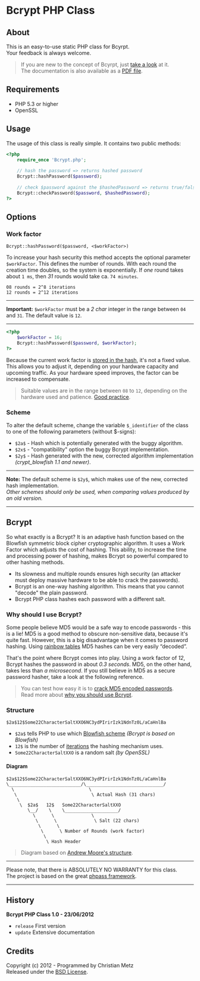 # Bcrypt PHP Class #

## About ##

This is an easy-to-use static PHP class for Bcyrpt.  
Your feedback is always welcome.

> If you are new to the concept of Bcyrpt, just [take a look](#bcrypt) at it.  
> The documentation is also available as a [PDF file](http://cl.ly/1E0c1h0V3E2R2v2f1208).

## Requirements ##

- PHP 5.3 or higher
- OpenSSL

## Usage ##

The usage of this class is really simple. It contains two public methods:

```php
<?php
    require_once 'Bcrypt.php';
    
    // hash the password => returns hashed password
    Bcrypt::hashPassword($password);
    
    // check $password against the $hashedPassword => returns true/false
    Bcrypt::checkPassword($password, $hashedPassword);
?>
```

## Options ##

### Work factor ###

`Bcrypt::hashPassword($password, <$workFactor>)`

To increase your hash security this method accepts the optional parameter `$workFactor`. This defines the number of rounds.
With each round the creation time doubles, so the system is exponentially. If *one* round takes about `1 ms`, then *31* rounds would take ca. `74 minutes`.

    08 rounds = 2^8 iterations
    12 rounds = 2^12 iterations

---

**Important:** `$workFactor` must be a *2 char* integer in the range between `04` and `31`. The default value is `12`.

---

```php
<?php
    $workFactor = 16;
    Bcrypt::hashPassword($password, $workFactor);
?>
```

Because the current work factor is [stored in the hash](#structure), it's not a fixed value. This allows you to adjust it, depending on your hardware capacity and upcoming traffic. As your hardware speed improves, the factor can be increased to compensate.

> Suitable values are in the range between `08` to `12`, depending on the hardware used and patience. [Good practice](http://stackoverflow.com/a/4766811).

### Scheme ###

To alter the default scheme, change the variable `$_identifier` of the class to one of the following parameters (without $-signs):

- `$2a$` - Hash which is potentially generated with the buggy algorithm.
- `$2x$` - "compatibility" option the buggy Bcrypt implementation.
- `$2y$` - Hash generated with the new, corrected algorithm implementation *(crypt_blowfish 1.1 and newer)*.

---

**Note:** The default scheme is `$2y$`, which makes use of the new, corrected hash implementation.  
*Other schemes should only be used, when comparing values produced by an old version.*

---

## Bcrypt ##

So what exactly is a Bcrypt? It is an adaptive hash function based on the Blowfish symmetric block cipher cryptographic algorithm. It uses a Work Factor which adjusts the cost of hashing. This ability, to increase the time and processing power of hashing, makes Bcrypt so powerful compared to other hashing methods.

- Its slowness and multiple rounds ensures high security (an attacker must deploy massive hardware to be able to crack the passwords).
- Bcrypt is an one-way hashing algorithm. This means that you cannot "decode" the plain password.
- Bcrypt PHP class hashes each password with a different salt.

### Why should I use Bcrypt? ###

Some people believe MD5 would be a safe way to encode passwords - this is a lie! MD5 is a good method to obscure non-sensitive data, because it's quite fast.
However, this is a big disadvantage when it comes to password hashing. Using [rainbow tables](http://en.wikipedia.org/wiki/Rainbow_table) MD5 hashes can be very easily “decoded”.

That's the point where Bcrypt comes into play. Using a work factor of *12*, Bcrypt hashes the password in about *0.3 seconds*. MD5, on the other hand, takes less than *a microsecond*. If you still believe in MD5 as a secure password hasher, take a look at the following reference.

> You can test how easy it is to [crack MD5 encoded passwords](http://md5cracker.org/index-page-cracken.html).    
> Read more about [why you should use Bcrypt](http://phpmaster.com/why-you-should-use-bcrypt-to-hash-stored-passwords/).

### Structure ###

    $2a$12$Some22CharacterSaltXXO6NC3ydPIrirIzk1NdnTz0L/aCaHnlBa

- `$2a$` tells PHP to use which [Blowfish scheme](#scheme) *(Bcrypt is based on Blowfish)*
- `12$`  is the number of [iterations](#work-factor) the hashing mechanism uses.
- `Some22CharacterSaltXXO` is a random salt *(by OpenSSL)*

#### Diagram ####

    $2a$12$Some22CharacterSaltXXO6NC3ydPIrirIzk1NdnTz0L/aCaHnlBa
    \___________________________/\_____________________________/
      \                            \
       \                            \ Actual Hash (31 chars)
        \
         \  $2a$   12$   Some22CharacterSaltXXO
            \__/    \    \____________________/
              \      \              \
               \      \              \ Salt (22 chars)
                \      \
                 \      \ Number of Rounds (work factor)
                  \
                   \ Hash Header

> Diagram based on [Andrew Moore's structure](http://stackoverflow.com/a/5343655).

---

Please note, that there is ABSOLUTELY NO WARRANTY for this class.  
The project is based on the great [phpass framework](http://www.openwall.com/phpass/).

---

## History ##

**Bcrypt PHP Class 1.0 - 23/06/2012**

- `release` First version
- `update` Extensive documentation

## Credits ##

Copyright (c) 2012 - Programmed by Christian Metz  
Released under the [BSD License](http://www.opensource.org/licenses/bsd-license.php).